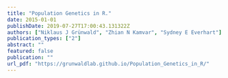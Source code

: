 ```yaml
---
title: "Population Genetics in R."
date: 2015-01-01
publishDate: 2019-07-27T17:00:43.131322Z
authors: ["Niklaus J Grünwald", "Zhian N Kamvar", "Sydney E Everhart"]
publication_types: ["2"]
abstract: ""
featured: false
publication: ""
url_pdf: "https://grunwaldlab.github.io/Population_Genetics_in_R/"
---
```


